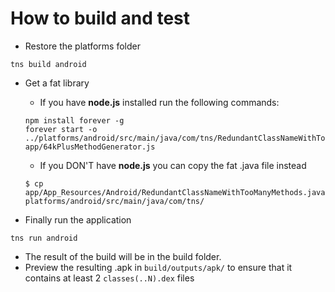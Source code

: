 # How to build and test

* Restore the platforms folder
```Shell
tns build android
```

* Get a fat library

  * If you have **node.js** installed run the following commands:
  ```Shell
  npm install forever -g
  forever start -o ../platforms/android/src/main/java/com/tns/RedundantClassNameWithTooManyMethods.java app/64kPlusMethodGenerator.js
  ```

  * If you DON'T have **node.js** you can copy the fat .java file instead
  ```Shell
  $ cp app/App_Resources/Android/RedundantClassNameWithTooManyMethods.java platforms/android/src/main/java/com/tns/
  ```

* Finally run the application
```Shell
tns run android
```

* The result of the build will be in the build folder.
* Preview the resulting .apk in `build/outputs/apk/` to ensure that it contains at least 2 `classes(..N).dex` files